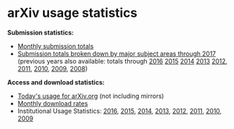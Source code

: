 arXiv usage statistics
======================

**Submission statistics:**

-   [Monthly submission
    totals](http://arxiv.org/stats/monthly_submissions)
-   [Submission totals broken down by major subject areas through
    2017](stats/2017_by_area/index) (previous years also available:
    totals through [2016](stats/2016_by_area/index)
    [2015](stats/2015_by_area/index) [2014](stats/2014_by_area/index)
    [2013](stats/2013_by_area/index) [2012](stats/2012_by_area/index),
    [2011](stats/2011_by_area/index), [2010](stats/2010_by_area/index),
    [2009](stats/2009_by_area/index), [2008](stats/2008_by_area/index))

**Access and download statistics:**

-   [Today's usage for arXiv.org](http://arxiv.org/stats/today) (not
    including mirrors)
-   [Monthly download rates](http://arxiv.org/stats/monthly_downloads)
-   Institutional Usage Statistics: [2016](/help/support/2016_usage),
    [2015](/help/support/2015_usage), [2014](/help/support/2014_usage),
    [2013](/help/support/2013_usage), [2012](/help/support/2012_usage),
    [2011](/help/support/2011_usage), [2010](/help/support/2010_usage),
    [2009](/help/support/2009_usage)
